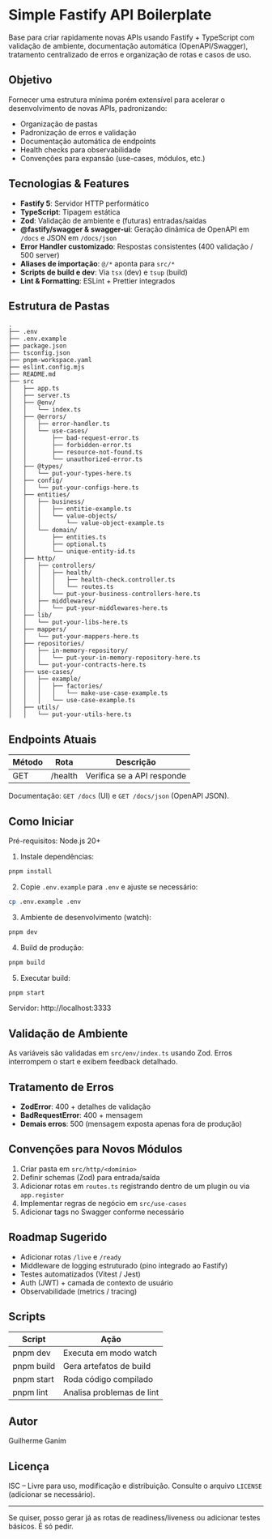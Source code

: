 # Simple Fastify API Boilerplate

Base para criar rapidamente novas APIs usando Fastify + TypeScript com validação de ambiente, documentação automática (OpenAPI/Swagger), tratamento centralizado de erros e organização de rotas e casos de uso.

## Objetivo
Fornecer uma estrutura mínima porém extensível para acelerar o desenvolvimento de novas APIs, padronizando:
- Organização de pastas
- Padronização de erros e validação
- Documentação automática de endpoints
- Health checks para observabilidade
- Convenções para expansão (use-cases, módulos, etc.)

## Tecnologias & Features
- **Fastify 5**: Servidor HTTP performático
- **TypeScript**: Tipagem estática
- **Zod**: Validação de ambiente e (futuras) entradas/saídas
- **@fastify/swagger & swagger-ui**: Geração dinâmica de OpenAPI em `/docs` e JSON em `/docs/json`
- **Error Handler customizado**: Respostas consistentes (400 validação / 500 server)
- **Aliases de importação**: `@/*` aponta para `src/*`
- **Scripts de build e dev**: Via `tsx` (dev) e `tsup` (build)
- **Lint & Formatting**: ESLint + Prettier integrados

## Estrutura de Pastas
```
.
├── .env
├── .env.example
├── package.json
├── tsconfig.json
├── pnpm-workspace.yaml
├── eslint.config.mjs
├── README.md
├── src
│   ├── app.ts
│   ├── server.ts
│   ├── @env/
│   │   └── index.ts
│   ├── @errors/
│   │   ├── error-handler.ts
│   │   └── use-cases/
│   │       ├── bad-request-error.ts
│   │       ├── forbidden-error.ts
│   │       ├── resource-not-found.ts
│   │       └── unauthorized-error.ts
│   ├── @types/
│   │   └── put-your-types-here.ts
│   ├── config/
│   │   └── put-your-configs-here.ts
│   ├── entities/
│   │   ├── business/
│   │   │   ├── entitie-example.ts
│   │   │   └── value-objects/
│   │   │       └── value-object-example.ts
│   │   └── domain/
│   │       ├── entities.ts
│   │       ├── optional.ts
│   │       └── unique-entity-id.ts
│   ├── http/
│   │   ├── controllers/
│   │   │   ├── health/
│   │   │   │   ├── health-check.controller.ts
│   │   │   │   └── routes.ts
│   │   │   └── put-your-business-controllers-here.ts
│   │   ├── middlewares/
│   │   │   └── put-your-middlewares-here.ts
│   ├── lib/
│   │   └── put-your-libs-here.ts
│   ├── mappers/
│   │   └── put-your-mappers-here.ts
│   ├── repositories/
│   │   ├── in-memory-repository/
│   │   │   └── put-your-in-memory-repository-here.ts
│   │   └── put-your-contracts-here.ts
│   ├── use-cases/
│   │   ├── example/
│   │   │   ├── factories/
│   │   │   │   └── make-use-case-example.ts
│   │   │   └── use-case-example.ts
│   ├── utils/
│   │   └── put-your-utils-here.ts
```

## Endpoints Atuais
| Método | Rota     | Descrição                 |
|--------|----------|---------------------------|
| GET    | /health  | Verifica se a API responde |

Documentação: `GET /docs` (UI) e `GET /docs/json` (OpenAPI JSON).

## Como Iniciar
Pré-requisitos: Node.js 20+

1. Instale dependências:
```bash
pnpm install
```
2. Copie `.env.example` para `.env` e ajuste se necessário:
```bash
cp .env.example .env
```
3. Ambiente de desenvolvimento (watch):
```bash
pnpm dev
```
4. Build de produção:
```bash
pnpm build
```
5. Executar build:
```bash
pnpm start
```

Servidor: http://localhost:3333

## Validação de Ambiente
As variáveis são validadas em `src/env/index.ts` usando Zod. Erros interrompem o start e exibem feedback detalhado.

## Tratamento de Erros
- **ZodError**: 400 + detalhes de validação
- **BadRequestError**: 400 + mensagem
- **Demais erros**: 500 (mensagem exposta apenas fora de produção)

## Convenções para Novos Módulos
1. Criar pasta em `src/http/<domínio>`
2. Definir schemas (Zod) para entrada/saída
3. Adicionar rotas em `routes.ts` registrando dentro de um plugin ou via `app.register`
4. Implementar regras de negócio em `src/use-cases`
5. Adicionar tags no Swagger conforme necessário

## Roadmap Sugerido
- Adicionar rotas `/live` e `/ready`
- Middleware de logging estruturado (pino integrado ao Fastify)
- Testes automatizados (Vitest / Jest)
- Auth (JWT) + camada de contexto de usuário
- Observabilidade (metrics / tracing)

## Scripts
| Script      | Ação                        |
|-------------|-----------------------------|
| pnpm dev    | Executa em modo watch       |
| pnpm build  | Gera artefatos de build     |
| pnpm start  | Roda código compilado       |
| pnpm lint   | Analisa problemas de lint   |

## Autor
Guilherme Ganim

## Licença
ISC – Livre para uso, modificação e distribuição. Consulte o arquivo `LICENSE` (adicionar se necessário).

---
Se quiser, posso gerar já as rotas de readiness/liveness ou adicionar testes básicos. É só pedir.
